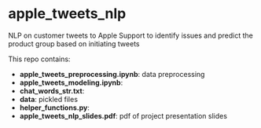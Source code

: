 # apple_tweets_nlp
NLP on customer tweets to Apple Support to identify issues and predict the product group based on initiating tweets

This repo contains:
- **apple_tweets_preprocessing.ipynb**: data preprocessing
- **apple_tweets_modeling.ipynb**: 
- **chat_words_str.txt**: 
- **data**: pickled files
- **helper_functions.py**: 
- **apple_tweets_nlp_slides.pdf**: pdf of project presentation slides
